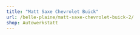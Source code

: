 ```yaml
---
title: "Matt Saxe Chevrolet Buick"
url: /belle-plaine/matt-saxe-chevrolet-buick-2/
shop: Autowerkstatt
---
```

